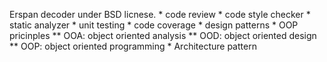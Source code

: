 Erspan decoder under BSD licnese.
    * code review
    * code style checker
    * static analyzer
    * unit testing
    * code coverage
    * design patterns
    * OOP pricinples
        ** OOA: object oriented analysis
        ** OOD: object oriented design
        ** OOP: object oriented programming
    * Architecture pattern
